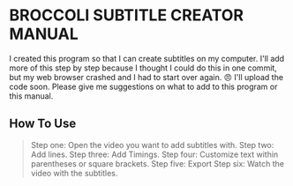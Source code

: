 BROCCOLI SUBTITLE CREATOR MANUAL
=======
I created this program so that I can create subtitles on my computer.
I'll add more of this step by step because I thought I could do this in one commit, but my web browser crashed and I had to start over again. 😠
I'll upload the code soon. Please give me suggestions on what to add to this program or this manual.
## How To Use
>Step one: Open the video you want to add subtitles with.
>Step two: Add lines.
>Step three: Add Timings.
>Step four: Customize text within parentheses or square brackets.
>Step five: Export
>Step six: Watch the video with the subtitles.
